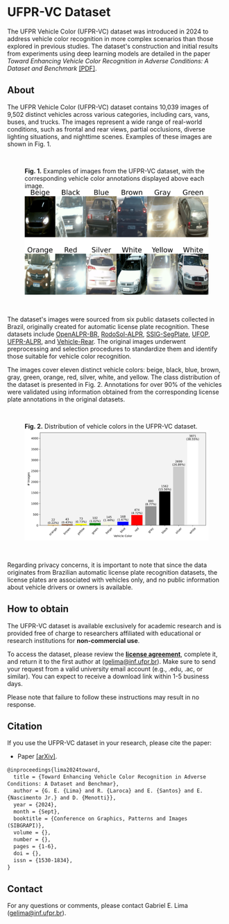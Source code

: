 # UFPR-VC Dataset

The UFPR Vehicle Color (UFPR-VC) dataset was introduced in 2024 to address vehicle color recognition in more complex scenarios than those explored in previous studies. The dataset's construction and initial results from experiments using deep learning models are detailed in the paper *Toward Enhancing Vehicle Color Recognition in Adverse Conditions: A Dataset and Benchmark* [[PDF]]().

## About

The UFPR Vehicle Color (UFPR-VC) dataset contains 10,039 images of 9,502 distinct vehicles across various categories, including cars, vans, buses, and trucks. The images represent a wide range of real-world conditions, such as frontal and rear views, partial occlusions, diverse lighting situations, and nighttime scenes. Examples of these images are shown in Fig. 1.

<br>
<figure>
    <figcaption>
        <b>Fig. 1.</b> Examples of images from the UFPR-VC dataset, with the corresponding vehicle color annotations displayed above each image.
    </figcaption>
    <img src=./imgs/ufpr_vc_samples.png alt="samples from UFPR-VC dataset">
</figure>
<br>

The dataset's images were sourced from six public datasets collected in Brazil, originally created for automatic license plate recognition. These datasets include [OpenALPR-BR](https://github.com/openalpr/benchmarks/tree/master/endtoend/br/), [RodoSol-ALPR](https://github.com/raysonlaroca/rodosol-alpr-dataset), [SSIG-SegPlate](https://doi.org/10.1117/1.JEI.25.5.053034), [UFOP](https://doi.org/10.1109/ICSMC.2011.6084108), [UFPR-ALPR](https://web.inf.ufpr.br/vri/databases/ufpr-alpr/), and [Vehicle-Rear](https://github.com/icarofua/vehicle-rear). The original images underwent preprocessing and selection procedures to standardize them and identify those suitable for vehicle color recognition.

The images cover eleven distinct vehicle colors: beige, black, blue, brown, gray, green, orange, red, silver, white, and yellow. The class distribution of the dataset is presented in Fig. 2. Annotations for over 90% of the vehicles were validated using information obtained from the corresponding license plate annotations in the original datasets.

<br>
<figure>
    <figcaption>
        <b>Fig. 2.</b> Distribution of vehicle colors in the UFPR-VC dataset.
    </figcaption>
    <img src=./imgs/class_dist.png alt="UFPR-VC class distribution">
</figure>
<br>

Regarding privacy concerns, it is important to note that since the data originates from Brazilian automatic license plate recognition datasets, the license plates are associated with vehicles only, and no public information about vehicle drivers or owners is available.

## How to obtain

The UFPR-VC dataset is available exclusively for academic research and is provided free of charge to researchers affiliated with educational or research institutions for **non-commercial use**.

To access the dataset, please review the [**license agreement**](./pdfs/), complete it, and return it to the first author at ([gelima@inf.ufpr.br](mailto:gelima@inf.ufpr.br)). Make sure to send your request from a valid university email account (e.g., .edu, .ac, or similar). You can expect to receive a download link within 1-5 business days. 

Please note that failure to follow these instructions may result in no response.


## Citation

If you use the UFPR-VC dataset in your research, please cite the paper:

* Paper [[arXiv]]().

```
@inproceedings{lima2024toward,
  title = {Toward Enhancing Vehicle Color Recognition in Adverse Conditions: A Dataset and Benchmar},
  author = {G. E. {Lima} and R. {Laroca} and E. {Santos} and E. {Nascimento Jr.} and D. {Menotti}},
  year = {2024},
  month = {Sept},
  booktitle = {Conference on Graphics, Patterns and Images (SIBGRAPI)},
  volume = {},
  number = {},
  pages = {1-6},
  doi = {},
  issn = {1530-1834},
}
```

## Contact

For any questions or comments, please contact Gabriel E. Lima ([gelima@inf.ufpr.br](mailto:gelima@inf.ufpr.br)).
